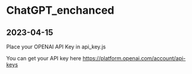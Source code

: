 # ChatGPT_enchanced
2023-04-15
--------------------------------------------------------
Place your OPENAI API Key in api_key.js

You can get your API key here
https://platform.openai.com/account/api-keys